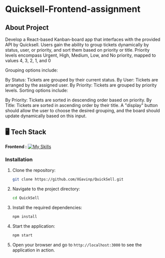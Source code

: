 # Quicksell-Frontend-assignment

## About Project
Develop a React-based Kanban-board app that interfaces with the provided API by Quicksell. Users gain the ability to group tickets dynamically by status, user, or priority, and sort them based on priority or title. Priority levels encompass Urgent, High, Medium, Low, and No priority, mapped to values 4, 3, 2, 1, and 0

Grouping options include:

By Status: Tickets are grouped by their current status.
By User: Tickets are arranged by the assigned user.
By Priority: Tickets are grouped by priority levels.
Sorting options include:

By Priority: Tickets are sorted in descending order based on priority.
By Title: Tickets are sorted in ascending order by their title.
A "display" button should allow the user to choose the desired grouping, and the board should update dynamically based on this input.


## 🖥️ Tech Stack
**Frontend :**
[![My Skills](https://skillicons.dev/icons?i=js,css,react)](https://skillicons.dev)



### Installation

1. Clone the repository:
   ```bash
   git clone https://github.com/XGavinp/QuickSell.git
   ```
2. Navigate to the project directory:
   ```bash
   cd QuickSell
   ```
3. Install the required dependencies:
   ```bash
   npm install
   ```
4. Start the application:
   ```bash
   npm start
   ```
5. Open your browser and go to `http://localhost:3000` to see the application in action.


